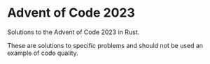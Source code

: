 # Advent of Code 2023

Solutions to the Advent of Code 2023 in Rust.

These are solutions to specific problems and should not be used an example of code quality.